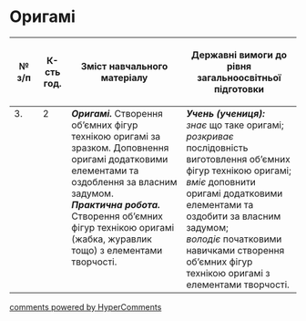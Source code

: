 <div id="hypercomments_widget" class="js-hypercomments-widget invisible"></div>

# Оригамі

<table>
<thead>
  <tr>
    <th width="10%" align="center"><p>№ з/п</p></td>
    <th width="10%" align="center"><p>К-сть год.</p></td>
    <th width="40%" align="center"><p>Зміст навчального матеріалу</p></td>
    <th width="60%" align="center"><p>Державні вимоги до рівня загальноосвітньої підготовки</p></td>
  </tr>
</thead>
<tbody>
  <tr>
    <td width="10%" style="vertical-align:top !important;">
3.</td>
    <td width="10%" style="vertical-align:top !important;">
2</td>
    <td width="40%" style="vertical-align:top !important;">
<b><i>Оригамі.</i></b>  Створення об’ємних фігур технікою оригамі за зразком. Доповнення оригамі додатковими елементами та оздоблення за власним задумом. <br>
<b><i>Практична робота.</i></b> <br>
Створення об’ємних фігур технікою оригамі (жабка, журавлик тощо) з елементами творчості.<br>
</td>
    <td width="60%" style="vertical-align:top !important;">
<i><b>Учень (учениця):</b></i><br>
<i>знає</i> що таке оригамі;<br>
<i>розкриває</i> послідовність виготовлення об’ємних фігур технікою оригамі;<br>
<i>вміє</i> доповнити оригамі додатковими елементами та оздобити за власним задумом;<br>
<i>володіє</i> початковими навичками створення об’ємних фігур технікою оригамі з елементами творчості.<br>
</td>
  </tr>
</tbody>
</table>

<div class="js-hypercomments-container">
<a href="http://hypercomments.com" class="hc-link" title="comments widget">comments powered by HyperComments</a>
</div>